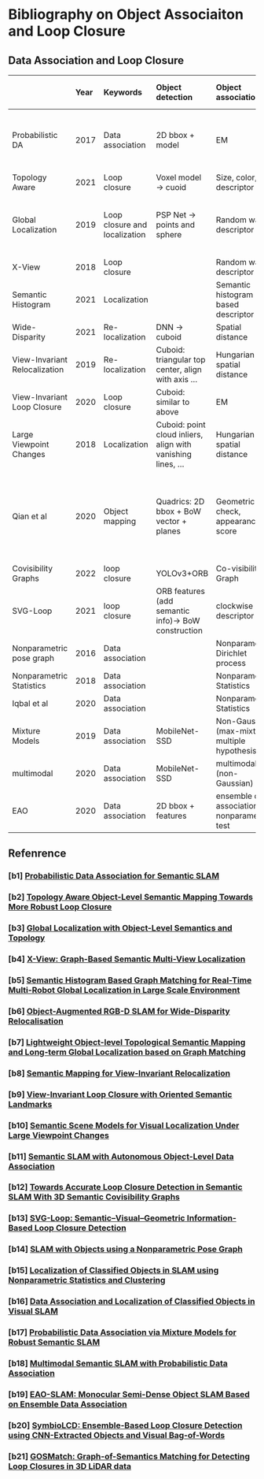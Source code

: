 # Bibliography on Object Associaiton and Loop Closure

## Data Association and Loop Closure
|   | Year | Keywords | Object detection | Object association | Loop closure detection | Final optimization | Link| 
|:---|:---|:---|:---|:---|:---|:---|:---|
Probabilistic DA | 2017 | Data association | 2D bbox + model | EM | / | Semantic factor, Geometric factor, Inertial factor | [[b1]](#b1-probabilistic-data-association-for-semantic-slam)
Topology Aware | 2021 | Loop closure | Voxel model -> cuoid | Size, color, descriptor | Graph matching | 3D Object SE3 error | [[b2]](#b2-topology-aware-object-level-semantic-mapping-towards-more-robust-loop-closure)
Global Localization | 2019 | Loop closure and localization | PSP Net -> points and sphere | Random walk descriptor | Graph matching | Point cloud alignment, Sample Consensus initial alignment | [[b3]](#b3-global-localization-with-object-level-semantics-and-topology)
X-View | 2018 | Loop closure |  | Random walk descriptor | Graph matching |  | [[b4]](#b4-x-view-graph-based-semantic-multi-view-localization)
Semantic Histogram | 2021 | Localization |  | Semantic histogram based descriptor | Graph matching | Pose Estimation | [[b5]](#b5-semantic-histogram-based-graph-matching-for-real-time-multi-robot-global-localization-in-large-scale-environment)
Wide-Disparity | 2021 | Re-localization | DNN -> cuboid | Spatial distance | Graph matching | ICP and Object | [[b6]](#b6-object-augmented-rgb-d-slam-for-wide-disparity-relocalisation)
View-Invariant Relocalization | 2019 | Re-localization | Cuboid: triangular top center, align with axis … | Hungarian with spatial distance |  | Metropolis-Hastings MCMC | [[b8]](#b8-semantic-mapping-for-view-invariant-relocalization)
View-Invariant Loop Closure | 2020 | Loop closure | Cuboid: similar to above | EM | Geometric loop verification  | Feature point and object pose | [[b9]](#b9-view-invariant-loop-closure-with-oriented-semantic-landmarks)
Large Viewpoint Changes | 2018 | Localization  | Cuboid: point cloud inliers, align with vanishing lines, … | Hungarian with spatial distance | / | Metropolis-Hastings MCMC | [[b10]](#b10-semantic-scene-models-for-visual-localization-under-large-viewpoint-changes)
Qian et al | 2020 | Object mapping | Quadrics: 2D bbox + BoW vector + planes | Geometric check, appearance score | / | Object update: initialize when planes are enough, compute conic projection error | [[b11]](#b11-semantic-slam-with-autonomous-object-level-data-association)
Covisibility Graphs | 2022 | loop closure | YOLOv3+ORB | Co-visibility Graph | Graph matching |  | [[b12]](#b12-towards-accurate-loop-closure-detection-in-semantic-slam-with-3d-semantic-covisibility-graphs)
SVG-Loop | 2021 | loop closure | ORB features (add semantic info)-> BoW construction | clockwise descriptor | jointly similarity |  | [[b13]](#b13-svg-loop-semantic–visual–geometric-information-based-loop-closure-detection)
Nonparametric pose graph | 2016 | Data association |  | Nonparametric, Dirichlet process |  |  | [[b14]](#b14-slam-with-objects-using-a-nonparametric-pose-graph)
Nonparametric Statistics | 2018 | Data association |  | Nonparametric Statistics |  |  | [[b15]](#b15-localization-of-classified-objects-in-slam-using-nonparametric-statistics-and-clustering)
Iqbal et al | 2020 | Data association |  | Nonparametric Statistics |  |  | [[b16]](#b16-data-association-and-localization-of-classified-objects-in-visual-slam)
Mixture Models | 2019 | Data association | MobileNet-SSD | Non-Gaussian (max-mixture, multiple hypothesis) |  |  | [[b17]](#b17-probabilistic-data-association-via-mixture-models-for-robust-semantic-slam)
multimodal | 2020 | Data association | MobileNet-SSD | multimodal (non-Gaussian) |  |  | [[b18]](#b18-multimodal-semantic-slam-with-probabilistic-data-association)
EAO | 2020 | Data association | 2D bbox + features | ensemble data association: nonparametric test |  |  | [[b19]](#b19-eao-slam-monocular-semi-dense-object-slam-based-on-ensemble-data-association)



## Refenrence
### [b1] [Probabilistic Data Association for Semantic SLAM](https://ieeexplore.ieee.org/abstract/document/7989203/)

### [b2] [Topology Aware Object-Level Semantic Mapping Towards More Robust Loop Closure](https://ieeexplore.ieee.org/abstract/document/9484819)

### [b3] [Global Localization with Object-Level Semantics and Topology ](https://ieeexplore.ieee.org/abstract/document/8794475/)

### [b4] [X-View: Graph-Based Semantic Multi-View Localization](https://ieeexplore.ieee.org/abstract/document/8281068)

### [b5] [Semantic Histogram Based Graph Matching for Real-Time Multi-Robot Global Localization in Large Scale Environment](https://ieeexplore.ieee.org/abstract/document/9353207)


### [b6] [Object-Augmented RGB-D SLAM for Wide-Disparity Relocalisation](https://ieeexplore.ieee.org/abstract/document/9636034)

### [b7] [Lightweight Object-level Topological Semantic Mapping and Long-term Global Localization based on Graph Matching](https://arxiv.org/abs/2201.05977)

### [b8] [Semantic Mapping for View-Invariant Relocalization](https://ieeexplore.ieee.org/abstract/document/8793624)


### [b9] [View-Invariant Loop Closure with Oriented Semantic Landmarks](https://ieeexplore.ieee.org/abstract/document/9196886)

### [b10] [Semantic Scene Models for Visual Localization Under Large Viewpoint Changes](https://ieeexplore.ieee.org/abstract/document/8575751)

### [b11] [Semantic SLAM with Autonomous Object-Level Data Association](https://ieeexplore.ieee.org/abstract/document/9561532)

### [b12] [Towards Accurate Loop Closure Detection in Semantic SLAM With 3D Semantic Covisibility Graphs](https://ieeexplore.ieee.org/abstract/document/9691853)

### [b13] [SVG-Loop: Semantic–Visual–Geometric Information-Based Loop Closure Detection](https://www.mdpi.com/2072-4292/13/17/3520)

### [b14] [SLAM with Objects using a Nonparametric Pose Graph ](https://ieeexplore.ieee.org/abstract/document/7759677/)

### [b15] [Localization of Classified Objects in SLAM using Nonparametric Statistics and Clustering ](https://ieeexplore.ieee.org/abstract/document/8593541)

### [b16] [Data Association and Localization of Classified Objects in Visual SLAM](https://link.springer.com/article/10.1007/s10846-020-01189-x)

### [b17] [Probabilistic Data Association via Mixture Models for Robust Semantic SLAM](https://ieeexplore.ieee.org/abstract/document/9197382)


### [b18] [Multimodal Semantic SLAM with Probabilistic Data Association](https://ieeexplore.ieee.org/abstract/document/8794244)

### [b19] [EAO-SLAM: Monocular Semi-Dense Object SLAM Based on Ensemble Data Association](https://ieeexplore.ieee.org/abstract/document/9341757)

### [b20] [SymbioLCD: Ensemble-Based Loop Closure Detection using CNN-Extracted Objects and Visual Bag-of-Words](https://ieeexplore.ieee.org/abstract/document/9636622)

### [b21] [GOSMatch: Graph-of-Semantics Matching for Detecting Loop Closures in 3D LiDAR data](https://ieeexplore.ieee.org/abstract/document/9341299)
